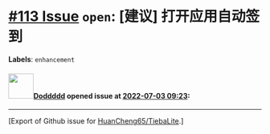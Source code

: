 # [\#113 Issue](https://github.com/HuanCheng65/TiebaLite/issues/113) `open`: [建议] 打开应用自动签到
**Labels**: `enhancement`


#### <img src="https://avatars.githubusercontent.com/u/88972478?u=fc19351ca1f3acad1af79433eacbec6a9a7df7b3&v=4" width="50">[Doddddd](https://github.com/Doddddd) opened issue at [2022-07-03 09:23](https://github.com/HuanCheng65/TiebaLite/issues/113):






-------------------------------------------------------------------------------



[Export of Github issue for [HuanCheng65/TiebaLite](https://github.com/HuanCheng65/TiebaLite).]
